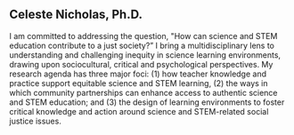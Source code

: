 ## Celeste Nicholas, Ph.D.

I am committed to addressing the question, "How can science and STEM education contribute to a just society?” I bring a multidisciplinary lens to understanding and challenging inequity in science learning environments, drawing upon sociocultural, critical and psychological perspectives. My research agenda has three major foci: (1) how teacher knowledge and practice support equitable science and STEM learning, (2) the ways in which community partnerships can enhance access to authentic science and STEM education; and (3) the design of learning environments to foster critical knowledge and action around science and STEM-related social justice issues. 
